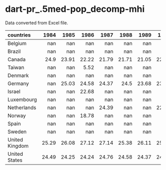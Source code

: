 # dart-pr_.5med-pop_decomp-mhi

Data converted from Excel file.

| countries      |   1984 |   1985 |   1986 |   1987 |   1988 |   1989 |   1990 |   1991 |   1992 |   1993 |   1994 |   1995 |   1996 |   1997 |   1998 |   1999 |   2000 |   2001 |   2002 |   2003 |   2004 |   2005 |   2006 |   2007 |   2008 |   2009 |   2010 |   2011 |   2012 |   2013 |   2014 |   2015 |   2016 |   2017 |   2018 |   2019 |   2020 |   2021 |   2022 |   2023 |   2024 |
|:---------------|-------:|-------:|-------:|-------:|-------:|-------:|-------:|-------:|-------:|-------:|-------:|-------:|-------:|-------:|-------:|-------:|-------:|-------:|-------:|-------:|-------:|-------:|-------:|-------:|-------:|-------:|-------:|-------:|-------:|-------:|-------:|-------:|-------:|-------:|-------:|-------:|-------:|-------:|-------:|-------:|-------:|
| Belgium        | nan    | nan    | nan    | nan    | nan    | nan    | nan    | nan    |  28.43 | nan    | nan    | nan    | nan    |  30.89 | nan    | nan    | nan    | nan    | nan    |  31.97 |  32.31 |  30.69 |  31.15 |  31.3  |  30.84 |  32.2  |  33.09 |  33.04 |  33.02 |  33.7  |  33.91 |  34.39 |  33.98 |  33.32 |  33.67 |  33.98 |  34.32 |  33.62 | nan    | nan    |    nan |
| Brazil         | nan    | nan    | nan    | nan    | nan    | nan    | nan    | nan    |  33.39 |  32.94 | nan    |  33.47 |  34.13 |  33.59 |  34.2  |  34.47 | nan    |  34.85 |  34.66 |  35.34 |  35.42 |  34.11 |  34.18 |  34.88 |  33.83 |  34.35 | nan    |  34.53 |  34.45 |  34.5  |  33.76 |  34.94 | nan    | nan    | nan    | nan    | nan    | nan    | nan    | nan    |    nan |
| Canada         |  24.9  |  23.91 |  22.22 |  21.79 |  21.71 |  21.05 |  22.38 |  24.16 |  24.8  |  25.68 |  25.04 |  24.67 |  25.96 |  25.56 |  24.68 |  23.65 |  22.82 |  23.46 |  23.32 |  23.87 |  23.84 |  23.21 |  23.1  |  22.97 |  23.34 |  25.08 |  25.45 |  24.07 |  24.55 |  25.1  |  23.15 |  24.86 |  24.2  |  25.19 |  24.03 |  23.61 |  27.57 |  24.94 | nan    | nan    |    nan |
| Taiwan         | nan    | nan    |   5.52 | nan    | nan    | nan    | nan    |   7.33 | nan    | nan    | nan    |  11.23 | nan    |   8.93 | nan    | nan    |   9.82 | nan    | nan    | nan    | nan    |  11.91 | nan    |  11.08 | nan    | nan    |  11.01 | nan    | nan    |  11.58 | nan    | nan    |  11.97 |  12.48 |  12.47 |  12.67 |  13.52 |  14.52 | nan    | nan    |    nan |
| Denmark        | nan    | nan    | nan    | nan    | nan    | nan    | nan    | nan    | nan    | nan    | nan    |  25.74 | nan    | nan    | nan    | nan    |  24.1  | nan    | nan    | nan    |  25.34 | nan    | nan    |  23.38 | nan    | nan    |  25.91 | nan    | nan    |  26.47 | nan    |  29.2  |  28.97 |  28.54 |  28.09 |  28.17 |  28.31 |  27.55 |  26.41 | nan    |    nan |
| Germany        | nan    |  25.03 |  24.58 |  24.37 |  24.5  |  23.68 |  23.78 |  24.86 |  25.5  |  25.98 |  27.18 |  27.52 |  27.93 |  28.04 |  28    |  27.59 |  28.56 |  29.44 |  30.91 |  31.61 |  32.34 |  34.04 |  34.09 |  33.29 |  32.63 |  33.6  |  33.25 |  32.69 |  33.13 |  33.5  |  33.69 |  33.37 |  32.99 |  33.16 |  32.7  |  32.98 |  33.04 |  30.25 |  31.39 | nan    |    nan |
| Israel         | nan    | nan    |  22.68 | nan    | nan    | nan    | nan    | nan    |  22.68 | nan    | nan    | nan    | nan    |  25.08 | nan    | nan    | nan    |  28.96 |  29.27 |  29.65 |  29.64 |  28.58 |  28.51 |  27.72 |  27.63 |  29.12 |  28.74 |  29.22 |  26.99 |  24.06 |  25.22 |  25.21 |  24.42 |  24.28 |  23.29 |  24.83 |  30.2  |  28.62 | nan    | nan    |    nan |
| Luxembourg     | nan    | nan    | nan    | nan    | nan    | nan    | nan    | nan    | nan    | nan    | nan    | nan    | nan    | nan    | nan    | nan    | nan    | nan    |  26.33 |  28.73 |  28.32 |  26.91 |  27.21 |  27.33 |  30.35 |  30.32 |  30.72 |  30.74 |  31.67 |  30.76 |  29.12 |  28.57 |  30.28 |  31.97 |  29.86 |  30.98 | nan    |  24.77 |  23.69 |  26.07 |    nan |
| Netherlands    | nan    | nan    | nan    |  24.39 | nan    | nan    |  22.78 | nan    | nan    |  24.99 | nan    | nan    | nan    | nan    | nan    |  19.62 | nan    | nan    | nan    | nan    |  27.16 |  28.37 |  28    |  19.58 |  19.28 |  18.72 |  19.15 |  19.47 |  19.43 |  20.57 |  21.23 |  21.81 |  22.15 |  21.87 |  21.36 |  21.1  |  22.5  |  22.06 | nan    | nan    |    nan |
| Norway         | nan    | nan    |  18.78 | nan    | nan    | nan    | nan    |  21.01 | nan    | nan    | nan    |  24.72 | nan    | nan    | nan    | nan    |  22.76 | nan    | nan    | nan    |  26.12 | nan    | nan    | nan    | nan    | nan    | nan    | nan    | nan    | nan    | nan    | nan    | nan    | nan    | nan    | nan    | nan    | nan    | nan    | nan    |    nan |
| Spain          | nan    | nan    | nan    | nan    | nan    | nan    | nan    | nan    | nan    | nan    | nan    | nan    | nan    | nan    | nan    | nan    | nan    | nan    | nan    | nan    |  29.62 |  29.7  |  27.76 |  27.58 |  29.87 |  32.91 |  34.02 |  34.21 |  36.21 |  38.17 |  37.87 |  37.51 |  36.73 |  34.93 |  34.42 |  34.13 |  37.8  |  34.62 |  31.66 | nan    |    nan |
| Sweden         | nan    | nan    | nan    | nan    | nan    | nan    | nan    | nan    | nan    | nan    | nan    |  34.29 | nan    | nan    | nan    | nan    |  29.48 |  28.67 |  29.22 |  28.18 |  28.59 |  28.89 |  27.87 |  27.5  |  27.17 |  28.4  |  28.4  |  27.18 |  27.08 |  29.23 |  29.5  |  29.14 |  28.43 |  28.18 |  27.83 |  28.39 |  27.86 |  28.22 | nan    | nan    |    nan |
| United Kingdom |  25.29 |  26.08 |  27.12 |  27.14 |  25.38 |  26.11 |  25.79 |  27.02 |  29.54 |  30.42 |  31.92 |  31.79 |  31.27 |  29.97 |  30.43 |  30.58 |  29.37 |  29.38 |  29.37 |  29.78 |  29.37 |  29.86 |  29.55 |  29.69 |  30.21 |  31.39 |  32.03 |  31.13 |  31.65 |  31.24 |  30.4  |  30.8  |  30.06 |  29.9  |  29.04 |  28.62 |  29.72 |  30.77 | nan    | nan    |    nan |
| United States  |  24.49 |  24.25 |  24.24 |  24.76 |  24.58 |  24.37 |  24.27 |  25.37 |  26.24 |  26.63 |  26.38 |  25.46 |  25.27 |  25.13 |  24.96 |  24.58 |  23.81 |  24.64 |  25.46 |  26.22 |  25.87 |  25.7  |  25.11 |  25.69 |  26.47 |  28.78 |  29.31 |  29.48 |  29.44 |  28.64 |  27.85 |  27.22 |  27.64 |  27.41 |  27.08 |  26.71 |  30.59 |  29.35 |  27.26 |  26.83 |    nan |
